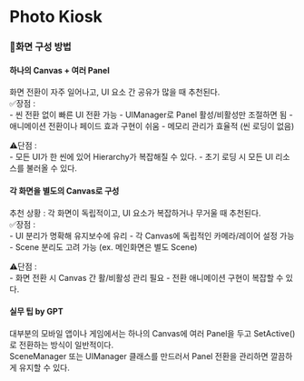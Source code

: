 # Photo Kiosk

### 📌화면 구성 방법
#### 하나의 Canvas + 여러 Panel 
화면 전환이 자주 일어나고, UI 요소 간 공유가 많을 때 추천된다.</br>
✅장점 :</br>
    - 씬 전환 없이 빠른 UI 전환 가능
    - UIManager로 Panel 활성/비활성만 조절하면 됨
    - 애니메이션 전환이나 페이드 효과 구현이 쉬움
    - 메모리 관리가 효율적 (씬 로딩이 없음)

⚠️단점 :</br>
    - 모든 UI가 한 씬에 있어 Hierarchy가 복잡해질 수 있다.
    - 초기 로딩 시 모든 UI 리소스를 불러올 수 있다.
#### 각 화면을 별도의 Canvas로 구성
추천 상황 : 각 화면이 독립적이고, UI 요소가 복잡하거나 무거울 때 추천된다.</br>
✅장점 :</br>
    - UI 분리가 명확해 유지보수에 유리
    - 각 Canvas에 독립적인 카메라/레이어 설정 가능
    - Scene 분리도 고려 가능 (ex. 메인화면은 별도 Scene)

⚠️단점 :</br>
    - 화면 전환 시 Canvas 간 활/비활성 관리 필요
    - 전환 애니메이션 구현이 복잡할 수 있다.

#### 실무 팁 by GPT
대부분의 모바일 앱이나 게임에서는 하나의 Canvas에 여러 Panel을 두고 SetActive() 로 전환하는 방식이 일반적이다.</br>
SceneManager 또는 UIManager 클래스를 만드러서 Panel 전환을 관리하면 깔끔하게 유지할 수 있다.</br>

